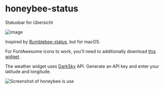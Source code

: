 # honeybee-status
Statusbar for Ubersicht

![image](https://user-images.githubusercontent.com/4723360/53985298-4161d900-40e9-11e9-98e8-52ffafdf68a7.png)

Inspired by [Bumblebee-status](https://github.com/tobi-wan-kenobi/bumblebee-status), but for macOS.

For FontAwesome icons to work, you'll need to additionally download [this widget](https://gist.github.com/Johngeorgesample/e8327733ddd52125c39cc2bc5902b4e7).

The weather widget uses [DarkSky](hhttps://darksky.net/dev) API. Generate an API key and enter your latitude and longitude. 

![Screenshot of honeybee is use](https://pbs.twimg.com/media/D1FXuDNXcAcMb1f.jpg)
